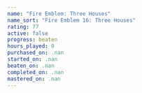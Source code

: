 ```yaml
---
name: "Fire Emblem: Three Houses"
name_sort: "Fire Emblem 16: Three Houses"
rating: 77
active: false
progress: beaten
hours_played: 0
purchased_on: .nan
started_on: .nan
beaten_on: .nan
completed_on: .nan
mastered_on: .nan
---
```

